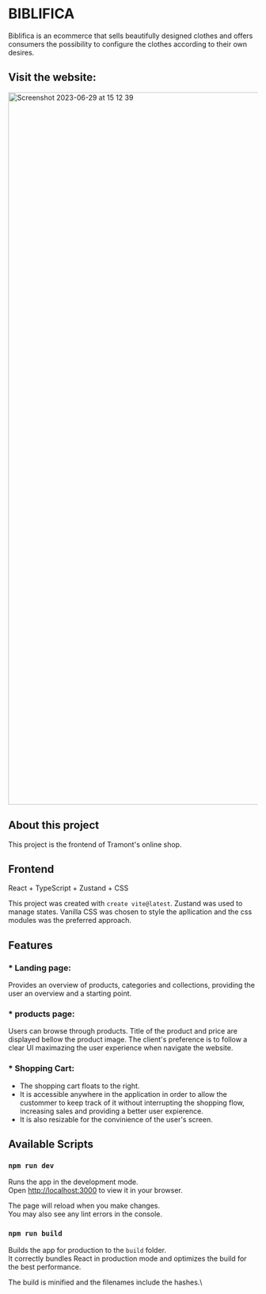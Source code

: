 # BIBLIFICA
Biblifica is an ecommerce that sells beautifully designed clothes and offers consumers the possibility to configure the clothes according to their own desires.

## Visit the website:


<img width="1440" alt="Screenshot 2023-06-29 at 15 12 39" src="https://github.com/lvbn/Biblifica/assets/65773848/bcea18b3-7bf9-4476-aec8-1c198e60a8b6">

## About this project

This project is the frontend of Tramont's online shop. 

## Frontend

React + TypeScript + Zustand + CSS

This project was created with `create vite@latest`. Zustand was used to manage states. Vanilla CSS was chosen to style the apllication and the css modules was the preferred approach.

## Features

### * Landing page:
Provides an overview of products, categories and collections, providing the user an overview and a starting point.
### * products page: 
Users can browse through products. Title of the product and price are displayed bellow the product image. The client's preference is to follow a clear UI maximazing the user experience when navigate the website. 
### * Shopping Cart:
- The shopping cart floats to the right. 
- It is accessible anywhere in the application in order to allow the custommer to keep track of it without interrupting the shopping flow, increasing sales and providing a better user expierence. 
- It is also resizable for the convinience of the user's screen.

## Available Scripts

### `npm run dev`

Runs the app in the development mode.\
Open [http://localhost:3000](http://127.0.0.1:5173) to view it in your browser.

The page will reload when you make changes.\
You may also see any lint errors in the console.

### `npm run build`

Builds the app for production to the `build` folder.\
It correctly bundles React in production mode and optimizes the build for the best performance.

The build is minified and the filenames include the hashes.\

